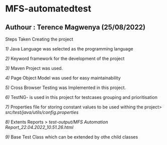 # MFS-automatedtest
## Authour : Terence Magwenya (25/08/2022)
Steps Taken Creating the project 

*1)* Java Language was selected as the programming language 

*2)* Keyword framework for the development of the project

*3)* Maven Project was used.

*4)* Page Object Model was used for easy maintainability 

*5)* Cross Browser Testing was Implemented in this project.

*6)* TestNG- is used in this project for testcases grouping and prioritisation

*7)* Properties file for storing constant values to be used withing the project> *src/test/java/utils/config.properties* 

*8)* Extents Reports > *test-output/MFS Automation Report_22.04.2022_10.51.26.html*

*9)* Base Test Class which can be extended by othe child classes